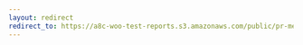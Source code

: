 ```yaml
---
layout: redirect
redirect_to: https://a8c-woo-test-reports.s3.amazonaws.com/public/pr-merge/43859/api/index.html
---
```

